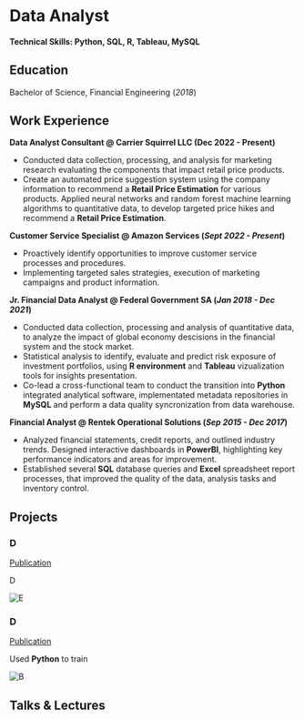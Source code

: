 # Data Analyst

#### Technical Skills: Python, SQL, R, Tableau, MySQL

## Education
Bachelor of Science, Financial Engineering (_2018_)

## Work Experience
**Data Analyst Consultant @ Carrier Squirrel LLC (Dec 2022 - Present)**
- Conducted data collection, processing, and analysis for marketing research evaluating the components that impact retail price products.
- Create an automated price suggestion system using the company information to recommend a **Retail Price Estimation** for various products. Applied neural networks and random forest machine learning algorithms to quantitative data, to develop targeted price hikes and recommend a **Retail Price Estimation**.

**Customer Service Specialist @ Amazon Services (_Sept 2022 - Present_)**
- Proactively identify opportunities to improve customer service processes and procedures.
- Implementing targeted sales strategies, execution of marketing campaigns and product information.

**Jr. Financial Data Analyst @ Federal Government SA (_Jan 2018 - Dec 2021_)**
- Conducted data collection, processing and analysis of quantitative data, to analyze the impact of global economy descisions in the financial system and the stock market.
- Statistical analysis to identify, evaluate and predict risk exposure of investment portfolios, using **R environment** and **Tableau** vizualization tools for insights presentation.
- Co-lead a cross-functional team to conduct the transition into **Python** integrated analytical software, implementated metadata repositories in **MySQL** and perform a data quality syncronization from data warehouse.

**Financial Analyst @ Rentek Operational Solutions (_Sep 2015 - Dec 2017_)**
- Analyzed financial statements, credit reports, and outlined industry trends. Designed interactive dashboards in **PowerBI**, highlighting key performance indicators and areas for improvement.
- Established several **SQL** database queries and **Excel** spreadsheet report processes, that improved the quality of the data, analysis tasks and inventory control.

## Projects
### D
[Publication](https://www.)

D

![E](.jpeg)

### D
[Publication](https://www.)

Used **Python** to train 

![B](.jpeg)

## Talks & Lectures
